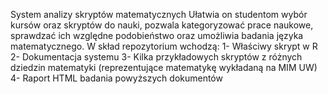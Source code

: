 System analizy skryptów matematycznych
Ułatwia on studentom wybór kursów oraz skryptów do nauki, pozwala kategoryzować prace naukowe, sprawdzać ich względne podobieństwo oraz umożliwia badania języka matematycznego.
W skład repozytorium wchodzą:
1- Właściwy skrypt w R
2- Dokumentacja systemu
3- Kilka przykładowych skryptów z różnych dziedzin matematyki (reprezentujące matematykę wykładaną na MIM UW)
4- Raport HTML badania powyższych dokumentów
